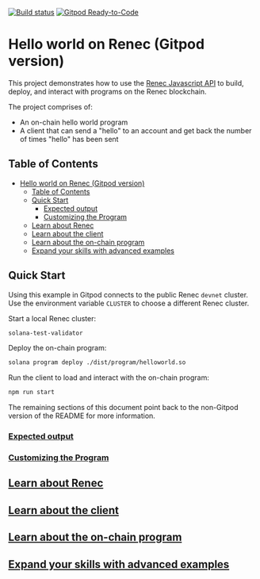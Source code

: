 [![Build status][travis-image]][travis-url] [![Gitpod
Ready-to-Code](https://img.shields.io/badge/Gitpod-Ready--to--Code-blue?logo=gitpod)](https://gitpod.io/#https://github.com/solana-labs/example-helloworld)


[travis-image]:
https://travis-ci.org/solana-labs/example-helloworld.svg?branch=master
[travis-url]: https://travis-ci.org/solana-labs/example-helloworld

# Hello world on Renec (Gitpod version)

This project demonstrates how to use the [Renec Javascript
API](https://github.com/solana-labs/solana-web3.js) to build, deploy, and
interact with programs on the Renec blockchain.

The project comprises of:

* An on-chain hello world program
* A client that can send a "hello" to an account and get back the number of
  times "hello" has been sent

## Table of Contents
- [Hello world on Renec (Gitpod
  version)](#hello-world-on-solana-gitpod-version)
  - [Table of Contents](#table-of-contents)
  - [Quick Start](#quick-start)
    - [Expected output](#expected-output)
    - [Customizing the Program](#customizing-the-program)
  - [Learn about Renec](#learn-about-solana)
  - [Learn about the client](#learn-about-the-client)
  - [Learn about the on-chain program](#learn-about-the-on-chain-program)
  - [Expand your skills with advanced
    examples](#expand-your-skills-with-advanced-examples)

## Quick Start

Using this example in Gitpod connects to the public Renec `devnet` cluster. Use
the environment variable `CLUSTER` to choose a different Renec cluster.

Start a local Renec cluster:
```bash
solana-test-validator
```

Deploy the on-chain program:
```bash
solana program deploy ./dist/program/helloworld.so
```

Run the client to load and interact with the on-chain program:
```bash
npm run start
```

The remaining sections of this document point back to the non-Gitpod version of
the README for more information.

### [Expected output](README.md#expected-output)

### [Customizing the Program](README.md#Customizing-the-Program)

## [Learn about Renec](README.md#learn-about-solana)

## [Learn about the client](README.md#learn-about-the-client)

## [Learn about the on-chain program](README.md#learn-about-the-on-chain-program)

## [Expand your skills with advanced examples](README.md#expand-your-skills-with-advanced-examples)